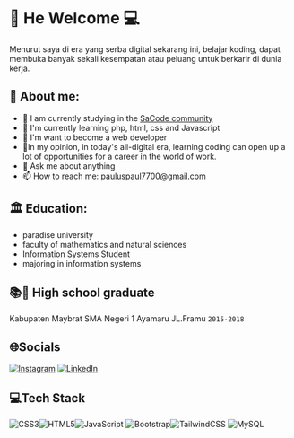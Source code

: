 # 👋 He Welcome 💻
Menurut saya di era yang serba digital sekarang ini,
belajar koding, dapat membuka banyak sekali kesempatan atau
peluang untuk berkarir di dunia kerja.

## 💫 About me:
- 🔭 I am currently studying in the [SaCode community](www.sacode.web.id)
- 🌱 I'm currently learning php, html, css and Javascript
- 👯 I'm want to become a web developer
- 🤔In my opinion, in today's all-digital era, learning coding can open up a lot of        opportunities for a career in the world of work.
- 💬 Ask me about anything
- 📫 How to reach me: pauluspaul7700@gmail.com

## 🏛 Education:
- paradise university
- faculty of mathematics and natural   sciences
- Information Systems Student
- majoring in information systems

 ## 📚🙏 High school graduate
   Kabupaten Maybrat
   SMA Negeri 1 Ayamaru JL.Framu `2015-2018`

## 🌐Socials
[![Instagram](https://img.shields.io/badge/Instagram-%23E4405F.svg?logo=Instagram&logoColor=white)](https://www.instagram.com/sesa.paulus/)
[![LinkedIn](https://img.shields.io/badge/LinkedIn-%230077B5.svg?logo=linkedin&logoColor=white)](https://www.linkedin.com/in/paulus-sesa-551851240/?originalSubdomain=id)

## 💻Tech Stack
![CSS3](https://img.shields.io/badge/css3-%231572B6.svg?style=for-the-badge&logo=css3&logoColor=white)![HTML5](https://img.shields.io/badge/html5-%23E34F26.svg?style=for-the-badge&logo=html5&logoColor=white)![JavaScript](https://img.shields.io/badge/javascript-%23323330.svg?style=for-the-badge&logo=javascript&logoColor=%23F7DF1E) 
![Bootstrap](https://img.shields.io/badge/bootstrap-%23563D7C.svg?style=for-the-badge&logo=bootstrap&logoColor=white)![TailwindCSS](https://img.shields.io/badge/tailwindcss-%2338B2AC.svg?style=for-the-badge&logo=tailwind-css&logoColor=white) 
![MySQL](https://img.shields.io/badge/mysql-%2300f.svg?style=for-the-badge&logo=mysql&logoColor=white) 	
<!--
**seanpaulsesa/seanpaulsesa** is a ✨ _special_ ✨ repository because its `README.md` (this file) appears on your GitHub profile.

Here are some ideas to get you started:

- 🔭 I’m currently working on ...
- 🌱 I’m currently learning ...
- 👯 I’m looking to collaborate on ...
- 🤔 I’m looking for help with ...
- 💬 Ask me about ...
- 📫 How to reach me: ...
- 😄 Pronouns: ...
- ⚡ Fun fact: ...
-->

